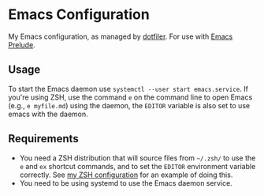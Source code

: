 # Emacs Configuration

My Emacs configuration, as managed by [dotfiler](https://github.com/svetlyak40wt/dotfiler). For use with [Emacs Prelude](https://github.com/bbatsov/prelude).

## Usage

To start the Emacs daemon use `systemctl --user start emacs.service`. If you're using ZSH, use the command `e` on the command line to open Emacs (e.g., `e myfile.md`) using the daemon, the `EDITOR` variable is also set to use emacs with the daemon. 

## Requirements

* You need a ZSH distribution that will source files from `~/.zsh/` to use the `e` and `ex` shortcut commands, and to set the `EDITOR` environment variable correctly. See [my ZSH configuration](https://github.com/JamesLaverack/dot-zsh) for an example of doing this.
* You need to be using systemd to use the Emacs daemon service.
